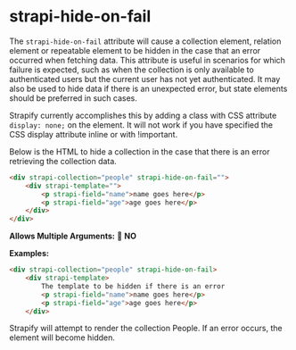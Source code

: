 # strapi-hide-on-fail

The `strapi-hide-on-fail` attribute will cause a collection element, relation element or repeatable element to be hidden in the case that an error occurred when fetching data. This attribute is useful in scenarios for which failure is expected, such as when the collection is only available to authenticated users but the current user has not yet authenticated. It may also be used to hide data if there is an unexpected error, but state elements should be preferred in such cases.

Strapify currently accomplishes this by adding a class with CSS attribute `display: none;` on the element. It will not work if you have specified the CSS display attribute inline or with !important.

Below is the HTML to hide a collection in the case that there is an error retrieving the collection data.

```html
<div strapi-collection="people" strapi-hide-on-fail="">
	<div strapi-template="">
		<p strapi-field="name">name goes here</p>
		<p strapi-field="age">age goes here</p>
	</div>
</div>
```

**Allows Multiple Arguments:** 🚫 **NO**

**Examples:**

```html
<div strapi-collection="people" strapi-hide-on-fail>
    <div strapi-template>
        The template to be hidden if there is an error
        <p strapi-field="name">name goes here</p>
        <p strapi-field="age">age goes here</p>
    </div>
```
Strapify will attempt to render the collection People. If an error occurs, the element will become hidden.